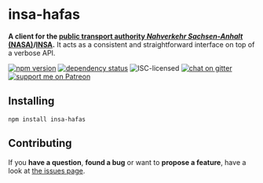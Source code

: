 # insa-hafas

**A client for the [public transport authority *Nahverkehr Sachsen-Anhalt* (NASA)](https://de.wikipedia.org/wiki/Nahverkehrsservice_Sachsen-Anhalt)/[INSA](https://insa.de).** It acts as a consistent and straightforward interface on top of a verbose API.

[![npm version](https://img.shields.io/npm/v/insa-hafas.svg)](https://www.npmjs.com/package/insa-hafas)
[![dependency status](https://img.shields.io/david/derhuerst/insa-hafas.svg)](https://david-dm.org/derhuerst/insa-hafas)
![ISC-licensed](https://img.shields.io/github/license/derhuerst/insa-hafas.svg)
[![chat on gitter](https://badges.gitter.im/derhuerst.svg)](https://gitter.im/derhuerst)
[![support me on Patreon](https://img.shields.io/badge/support%20me-on%20patreon-fa7664.svg)](https://patreon.com/derhuerst)


## Installing

```shell
npm install insa-hafas
```


## Contributing

If you **have a question**, **found a bug** or want to **propose a feature**, have a look at [the issues page](https://github.com/derhuerst/insa-hafas/issues).
